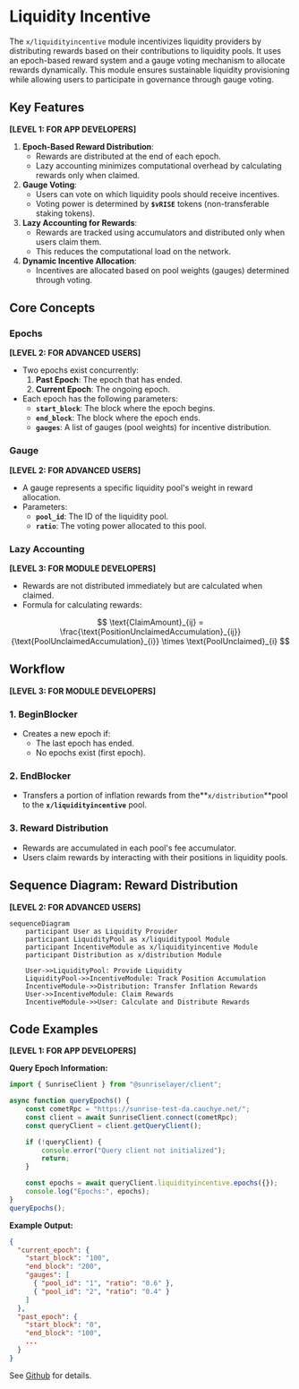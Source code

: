 # Liquidity Incentive

The `x/liquidityincentive` module incentivizes liquidity providers by distributing rewards based on their contributions to liquidity pools. It uses an epoch-based reward system and a gauge voting mechanism to allocate rewards dynamically. This module ensures sustainable liquidity provisioning while allowing users to participate in governance through gauge voting.

## Key Features

**[LEVEL 1: FOR APP DEVELOPERS]**

1. **Epoch-Based Reward Distribution**:
    - Rewards are distributed at the end of each epoch.
    - Lazy accounting minimizes computational overhead by calculating rewards only when claimed.
2. **Gauge Voting**:
    - Users can vote on which liquidity pools should receive incentives.
    - Voting power is determined by **`$vRISE`** tokens (non-transferable staking tokens).
3. **Lazy Accounting for Rewards**:
    - Rewards are tracked using accumulators and distributed only when users claim them.
    - This reduces the computational load on the network.
4. **Dynamic Incentive Allocation**:
    - Incentives are allocated based on pool weights (gauges) determined through voting.

## **Core Concepts**

### Epochs

**[LEVEL 2: FOR ADVANCED USERS]**

- Two epochs exist concurrently:
    1. **Past Epoch**: The epoch that has ended.
    2. **Current Epoch**: The ongoing epoch.
- Each epoch has the following parameters:
    - **`start_block`**: The block where the epoch begins.
    - **`end_block`**: The block where the epoch ends.
    - **`gauges`**: A list of gauges (pool weights) for incentive distribution.

### Gauge

**[LEVEL 2: FOR ADVANCED USERS]**

- A gauge represents a specific liquidity pool's weight in reward allocation.
- Parameters:
    - **`pool_id`**: The ID of the liquidity pool.
    - **`ratio`**: The voting power allocated to this pool.

### Lazy Accounting

**[LEVEL 3: FOR MODULE DEVELOPERS]**

- Rewards are not distributed immediately but are calculated when claimed.
- Formula for calculating rewards:

$$
\text{ClaimAmount}_{ij} = \frac{\text{PositionUnclaimedAccumulation}_{ij}}{\text{PoolUnclaimedAccumulation}_{i}} \times \text{PoolUnclaimed}_{i}
$$


## Workflow

**[LEVEL 3: FOR MODULE DEVELOPERS]**

### 1. BeginBlocker

- Creates a new epoch if:
    - The last epoch has ended.
    - No epochs exist (first epoch).

### 2. EndBlocker

- Transfers a portion of inflation rewards from the**`x/distribution`**pool to the **`x/liquidityincentive`** pool.

### 3. Reward Distribution

- Rewards are accumulated in each pool's fee accumulator.
- Users claim rewards by interacting with their positions in liquidity pools.

## Sequence Diagram: Reward Distribution

**[LEVEL 2: FOR ADVANCED USERS]**

```mermaid
sequenceDiagram
    participant User as Liquidity Provider
    participant LiquidityPool as x/liquiditypool Module
    participant IncentiveModule as x/liquidityincentive Module
    participant Distribution as x/distribution Module

    User->>LiquidityPool: Provide Liquidity
    LiquidityPool->>IncentiveModule: Track Position Accumulation
    IncentiveModule->>Distribution: Transfer Inflation Rewards
    User->>IncentiveModule: Claim Rewards
    IncentiveModule->>User: Calculate and Distribute Rewards
```

## Code Examples

**[LEVEL 1: FOR APP DEVELOPERS]**

**Query Epoch Information:**

```javascript
import { SunriseClient } from "@sunriselayer/client";

async function queryEpochs() {
    const cometRpc = "https://sunrise-test-da.cauchye.net/";
    const client = await SunriseClient.connect(cometRpc);
    const queryClient = client.getQueryClient();

    if (!queryClient) {
        console.error("Query client not initialized");
        return;
    }

    const epochs = await queryClient.liquidityincentive.epochs({});
    console.log("Epochs:", epochs);
}
queryEpochs();
```

**Example Output:**

```json
{
  "current_epoch": {
    "start_block": "100",
    "end_block": "200",
    "gauges": [
      { "pool_id": "1", "ratio": "0.6" },
      { "pool_id": "2", "ratio": "0.4" }
    ]
  },
  "past_epoch": {
    "start_block": "0",
    "end_block": "100",
    ...
  }
}
```


See [Github](https://github.com/sunriselayer/sunrise/tree/main/x/liquidityincentive) for details.